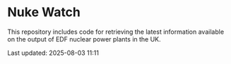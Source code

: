# Nuke Watch

This repository includes code for retrieving the latest information available on the output of EDF nuclear power plants in the UK.

Last updated: 2025-08-03 11:11